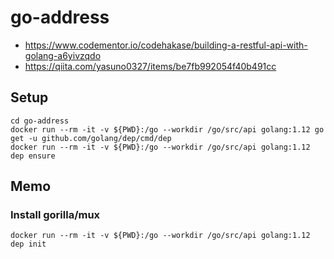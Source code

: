 # go-address

- https://www.codementor.io/codehakase/building-a-restful-api-with-golang-a6yivzqdo
- https://qiita.com/yasuno0327/items/be7fb992054f40b491cc

## Setup

```
cd go-address
docker run --rm -it -v ${PWD}:/go --workdir /go/src/api golang:1.12 go get -u github.com/golang/dep/cmd/dep
docker run --rm -it -v ${PWD}:/go --workdir /go/src/api golang:1.12 dep ensure
```

## Memo

### Install gorilla/mux

```
docker run --rm -it -v ${PWD}:/go --workdir /go/src/api golang:1.12 dep init
```

